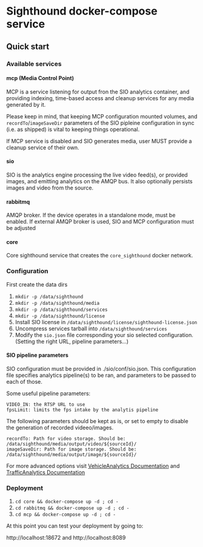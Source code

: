# Sighthound docker-compose service


## Quick start

### Available services

#### mcp (Media Control Point)

MCP is a service listening for output fron the SIO analytics container, and providing indexing, time-based access and cleanup services for any media generated by it.

Please keep in mind, that keeping MCP configuration mounted volumes, and `recordTo`/`imageSaveDir` parameters of the SIO pipleine configuration in sync  (i.e. as shipped) is vital to keeping things operational.

If MCP service is disabled and SIO generates media, user MUST provide a cleanup service of their own.
#### sio

SIO is the analytics engine processing the live video feed(s), or provided images, and emitting analytics on the AMQP bus. It also optionally persists images and video from the source.
#### rabbitmq

AMQP broker. If the device operates in a standalone mode, must be enabled. If external AMQP broker is used, SIO and MCP configuration must be adjusted
#### core

Core sighthound service that creates the `core_sighthound` docker network.
### Configuration

First create the data dirs
1. `mkdir -p /data/sighthound`
2. `mkdir -p /data/sighthound/media`
3. `mkdir -p /data/sighthound/services`
4. `mkdir -p /data/sighthound/license`
5. Install SIO license in `/data/sighthound/license/sighthound-license.json`
6. Uncompress services tarball into `/data/sighthound/services`
7. Modify the `sio.json` file corresponding your sio selected configuration. (Setting the right URL, pipeline parameters...)


#### SIO pipeline parameters

SIO configuration must be provided in ./sio/conf/sio.json.
This configuration file specifies analytics pipeline(s) to be ran,
and parameters to be passed to each of those.

Some useful pipeline parameters:

```
VIDEO_IN: the RTSP URL to use
fpsLimit: limits the fps intake by the analytis pipeline
```

The following parameters should be kept as is, or set to empty to disable the generation of recorded videeo/images.
```
recordTo: Path for video storage. Should be: /data/sighthound/media/output/video/${sourceId}/
imageSaveDir: Path for image storage. Should be: /data/sighthound/media/output/image/${sourceId}/
```

For more advanced options visit [VehicleAnalytics Documentation](https://dev.sighthound.com/sio/pipelines/VehicleAnalytics/) and [TrafficAnalytics Documentation](https://dev.sighthound.com/sio/pipelines/TrafficAnalytics/)

### Deployment

1. `cd core && docker-compose up -d ; cd -`
2. `cd rabbitmq && docker-compose up -d ; cd -`
3. `cd mcp && docker-compose up -d ; cd -`


At this point you can test your deployment by going to:

http://localhost:18672 and http://localhost:8089
